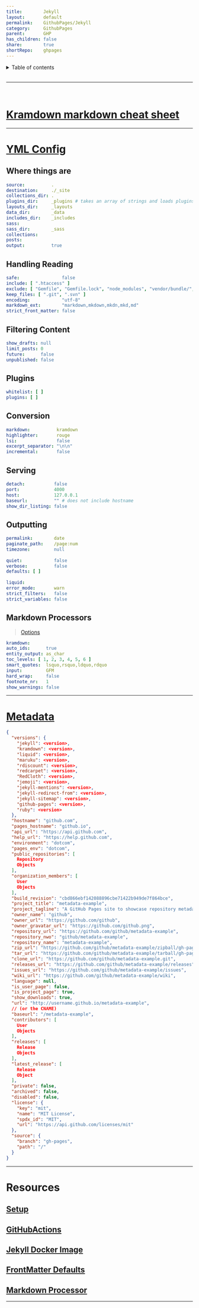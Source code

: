 ```yaml
---
title:        Jekyll          
layout:       default          
permalink:    GithubPages/Jekyll          
category:     GithubPages          
parent:       GHP          
has_children: false          
share:        true          
shortRepo:    ghpages          
---
```

    
    
<details markdown="block">                
<summary>                
Table of contents                
</summary>                
{: .text-delta }                
1. TOC                
{:toc}                
</details>                
    
<br/>                
    
***                
  
<br/>             
  
# [Kramdown markdown cheat sheet](https://aoterodelaroza.github.io/devnotes/kramdown-cheatsheet/)  
  
    
---
  
# [YML Config](https://jekyllrb.com/docs/configuration/default/)    
    
## Where things are    
    
```yaml              
source:          .          
destination:     ./_site          
collections_dir: .          
plugins_dir:     _plugins # takes an array of strings and loads plugins in that order              
layouts_dir:     _layouts          
data_dir:        _data          
includes_dir:    _includes          
sass:          
sass_dir:        _sass          
collections:          
posts:          
output:          true              
```              
    
## Handling Reading    
    
```yaml              
safe:                false          
include: [ ".htaccess" ]          
exclude: [ "Gemfile", "Gemfile.lock", "node_modules", "vendor/bundle/", "vendor/cache/", "vendor/gems/", "vendor/ruby/" ]          
keep_files: [ ".git", ".svn" ]          
encoding:            "utf-8"          
markdown_ext:        "markdown,mkdown,mkdn,mkd,md"          
strict_front_matter: false              
```              
    
## Filtering Content    
    
```yaml              
show_drafts: null          
limit_posts: 0          
future:      false          
unpublished: false              
```              
    
## Plugins    
    
```yaml              
whitelist: [ ]          
plugins: [ ]              
```              
    
## Conversion    
    
```yaml              
markdown:          kramdown          
highlighter:       rouge          
lsi:               false          
excerpt_separator: "\n\n"          
incremental:       false              
```              
    
## Serving    
    
```yaml              
detach:           false          
port:             4000          
host:             127.0.0.1          
baseurl:          "" # does not include hostname              
show_dir_listing: false              
```              
    
## Outputting    
    
```yaml              
permalink:        date          
paginate_path:    /page:num          
timezone:         null          
          
quiet:            false          
verbose:          false          
defaults: [ ]          
          
liquid:          
error_mode:       warn          
strict_filters:   false          
strict_variables: false              
```              
    
## Markdown Processors    
    
> [Options](https://kramdown.gettalong.org/options.html)    
    
```yaml              
kramdown:          
auto_ids:      true          
entity_output: as_char          
toc_levels: [ 1, 2, 3, 4, 5, 6 ]          
smart_quotes:  lsquo,rsquo,ldquo,rdquo          
input:         GFM          
hard_wrap:     false          
footnote_nr:   1          
show_warnings: false              
```              
    
              
--- 
    
# [Metadata](https://jekyll.github.io/github-metadata/site.github/)    
    
```json              
{          
  "versions": {          
    "jekyll": <version>,          
    "kramdown": <version>,          
    "liquid": <version>,          
    "maruku": <version>,          
    "rdiscount": <version>,          
    "redcarpet": <version>,          
    "RedCloth": <version>,          
    "jemoji": <version>,          
    "jekyll-mentions": <version>,          
    "jekyll-redirect-from": <version>,          
    "jekyll-sitemap": <version>,          
    "github-pages": <version>,          
    "ruby": <version>          
  },          
  "hostname": "github.com",          
  "pages_hostname": "github.io",          
  "api_url": "https://api.github.com",          
  "help_url": "https://help.github.com",          
  "environment": "dotcom",          
  "pages_env": "dotcom",          
  "public_repositories": [          
    Repository          
    Objects          
  ],          
  "organization_members": [          
    User          
    Objects          
  ],          
  "build_revision": "cbd866ebf142088896cbe71422b949de7f864bce",          
  "project_title": "metadata-example",          
  "project_tagline": "A GitHub Pages site to showcase repository metadata",          
  "owner_name": "github",          
  "owner_url": "https://github.com/github",          
  "owner_gravatar_url": "https://github.com/github.png",          
  "repository_url": "https://github.com/github/metadata-example",          
  "repository_nwo": "github/metadata-example",          
  "repository_name": "metadata-example",          
  "zip_url": "https://github.com/github/metadata-example/zipball/gh-pages",          
  "tar_url": "https://github.com/github/metadata-example/tarball/gh-pages",          
  "clone_url": "https://github.com/github/metadata-example.git",          
  "releases_url": "https://github.com/github/metadata-example/releases",          
  "issues_url": "https://github.com/github/metadata-example/issues",          
  "wiki_url": "https://github.com/github/metadata-example/wiki",          
  "language": null,          
  "is_user_page": false,          
  "is_project_page": true,          
  "show_downloads": true,          
  "url": "http://username.github.io/metadata-example",          
  // (or the CNAME)              
  "baseurl": "/metadata-example",          
  "contributors": [          
    User          
    Objects          
  ],          
  "releases": [          
    Release          
    Objects          
  ],          
  "latest_release": [          
    Release          
    Object          
  ],          
  "private": false,          
  "archived": false,          
  "disabled": false,          
  "license": {          
    "key": "mit",          
    "name": "MIT License",          
    "spdx_id": "MIT",          
    "url": "https://api.github.com/licenses/mit"          
  },          
  "source": {          
    "branch": "gh-pages",          
    "path": "/"          
  }          
}              
```              
    
              
--- 
    
# Resources    
    
## [Setup](https://docs.github.com/en/pages/setting-up-a-github-pages-site-with-jekyll/about-github-pages-and-jekyll)    
    
## [GitHubActions](https://jekyllrb.com/docs/continuous-integration/github-actions/)    
    
## [Jekyll Docker Image](https://github.com/envygeeks/jekyll-docker/blob/master/README.md)    
    
## [FrontMatter Defaults](https://jekyllrb.com/docs/configuration/front-matter-defaults/)    
    
## [Markdown Processor](https://jekyllrb.com/docs/configuration/markdown/)    
    
              
---